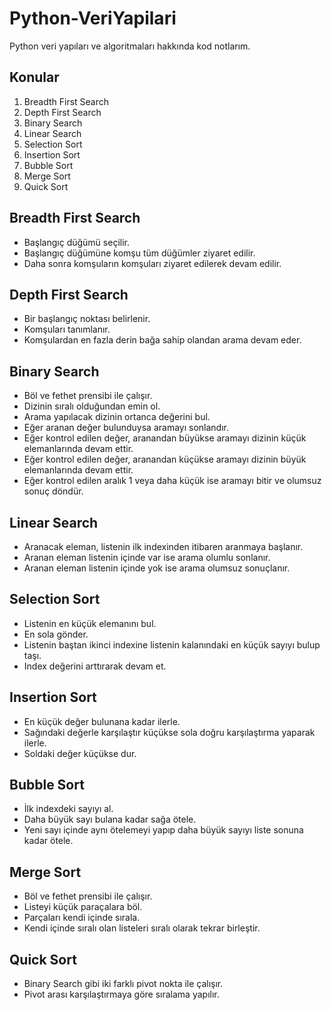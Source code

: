 # Python-VeriYapilari
Python veri yapıları ve algoritmaları hakkında kod notlarım.

<h2>Konular</h2>
	<ol>
		<li>Breadth First Search</li>
		<li>Depth First Search</li>
		<li>Binary Search</li>	
		<li>Linear Search</li>	
		<li>Selection Sort</li>	
		<li>Insertion Sort</li>
		<li>Bubble Sort</li>
		<li>Merge Sort</li>
		<li>Quick Sort</li>
	</ol>

<h2>Breadth First Search</h2>
	<ul>
		<li>Başlangıç düğümü seçilir.</li>
		<li>Başlangıç düğümüne komşu tüm düğümler ziyaret edilir.</li>
		<li>Daha sonra komşuların komşuları ziyaret edilerek devam edilir.</li>
  	</ul>
	
<h2>Depth First Search</h2>
	<ul>
		<li>Bir başlangıç noktası belirlenir.</li>
		<li>Komşuları tanımlanır.</li>
		<li>Komşulardan en fazla derin bağa sahip olandan arama devam eder.</li>
	</ul>
	
<h2>Binary Search</h2>
	<ul>
		<li>Böl ve fethet prensibi ile çalışır.</li>
		<li>Dizinin sıralı olduğundan emin ol.</li>
		<li>Arama yapılacak dizinin ortanca değerini bul.</li>
		<li>Eğer aranan değer bulunduysa aramayı sonlandır.</li>
		<li>Eğer kontrol edilen değer, aranandan büyükse aramayı dizinin küçük elemanlarında devam ettir.</li>
		<li>Eğer kontrol edilen değer, aranandan küçükse aramayı dizinin büyük elemanlarında devam ettir.</li>
		<li>Eğer kontrol edilen aralık 1 veya daha küçük ise aramayı bitir ve olumsuz sonuç döndür.</li>
	</ul>
	
<h2>Linear Search</h2>
	<ul>
		<li>Aranacak eleman, listenin ilk indexinden itibaren aranmaya başlanır.</li>
		<li>Aranan eleman listenin içinde var ise arama olumlu sonlanır.</li>
		<li>Aranan eleman listenin içinde yok ise arama olumsuz sonuçlanır.</li>
	</ul>
	
<h2>Selection Sort</h2>
	<ul>
		<li>Listenin en küçük elemanını bul.</li>
		<li>En sola gönder.</li>
		<li>Listenin baştan ikinci indexine listenin kalanındaki en küçük sayıyı bulup taşı.</li>
		<li>Index değerini arttırarak devam et.</li>
	</ul>

<h2>Insertion Sort</h2>
	<ul>
		<li>En küçük değer bulunana kadar ilerle.</li>
		<li>Sağındaki değerle karşılaştır küçükse sola doğru karşılaştırma yaparak ilerle.</li> 
		<li>Soldaki değer küçükse dur.</li>
	</ul>
	
<h2>Bubble Sort</h2>
	<ul>
		<li>İlk indexdeki sayıyı al.</li>
		<li>Daha büyük sayı bulana kadar sağa ötele.</li>
		<li>Yeni sayı içinde aynı ötelemeyi yapıp daha büyük sayıyı liste sonuna kadar ötele.</li>
	</ul>
	
<h2>Merge Sort</h2>
	<ul>
		<li>Böl ve fethet prensibi ile çalışır.</li>
		<li>Listeyi küçük paraçalara böl.</li>
		<li>Parçaları kendi içinde sırala.</li>
		<li>Kendi içinde sıralı olan listeleri sıralı olarak tekrar birleştir.</li>
	</ul>
	
<h2>Quick Sort</h2>
	<ul>
		<li>Binary Search gibi iki farklı pivot nokta ile çalışır.</li>
		<li>Pivot arası karşılaştırmaya göre sıralama yapılır.</li>
	</ul>
	
	
	
	
	
	
	
	
	
	
	
	
	
	
	
	
	
	
	
	
	
	
	

